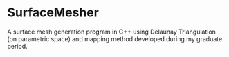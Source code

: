 # SurfaceMesher
 A surface mesh generation program in C++ using Delaunay Triangulation (on parametric space) and mapping method developed during my graduate period.
